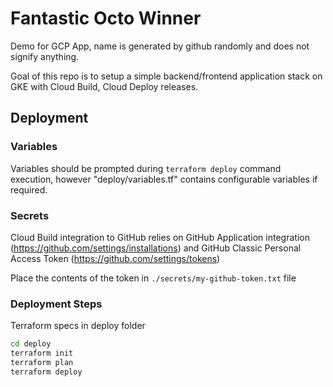 # Fantastic Octo Winner
Demo for GCP App, name is generated by github randomly and does not signify anything.

Goal of this repo is to setup a simple backend/frontend application stack on GKE with Cloud Build, Cloud Deploy releases.

## Deployment

### Variables

Variables should be prompted during `terraform deploy` command execution, however "deploy/variables.tf" contains configurable variables if required.

### Secrets

Cloud Build integration to GitHub relies on GitHub Application integration (https://github.com/settings/installations)  and GitHub Classic Personal Access Token (https://github.com/settings/tokens)

Place the contents of the token in `./secrets/my-github-token.txt` file

### Deployment Steps

Terraform specs in deploy folder

```sh
cd deploy
terraform init
terraform plan
terraform deploy
```


